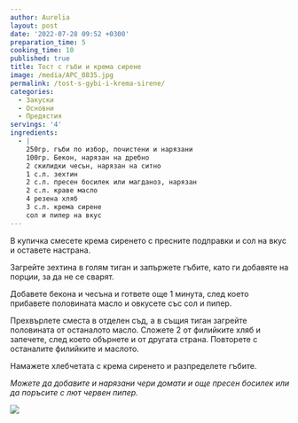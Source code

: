 ```yaml
---
author: Aurelia
layout: post
date: '2022-07-28 09:52 +0300'
preparation_time: 5
cooking_time: 10
published: true
title: Тост с гъби и крема сирене
image: /media/APC_0835.jpg
permalink: /tost-s-gybi-i-krema-sirene/
categories:
  - Закуски
  - Основни
  - Предястия
servings: '4'
ingredients:
  - |
    250гр. гъби по избор, почистени и нарязани
    100гр. Бекон, нарязан на дребно
    2 скилидки чесън, нарязан на ситно
    1 с.л. зехтин 
    2 с.л. пресен босилек или магданоз, нарязан
    2 с.л. краве масло
    4 резена хляб
    3 с.л. крема сирене
    сол и пипер на вкус
---
```

В купичка смесете крема сиренето с пресните подправки и сол на вкус и оставете настрана.

Загрейте зехтина в голям тиган и запържете гъбите, като ги добавяте на порции, за да не се сварят. 

Добавете бекона и чесъна и гответе още 1 минута, след което прибавете половината масло и овкусете със сол и пипер.

Прехвърлете сместа в отделен съд, а в същия тиган загрейте половината от останалото масло. Сложете 2 от филийките хляб и запечете, след което обърнете и от другата страна. Повторете с останалите филийките и маслото.

Намажете хлебчетата с крема сиренето и разпределете гъбите.

_Можете да добавите и нарязани чери домати и още пресен босилек или да поръсите с лют червен пипер._

![]({{site.baseurl}}/media/APC_0835.jpg)
